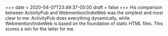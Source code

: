 +++
date = 2020-04-07T23:49:37-05:00
draft = false
+++
His comparison between ActivityPub and Webmention/IndieWeb was the simplest and most clear to me: ActivityPub does everything dynamically, while Webmention/IndieWeb is based on the foundation of static HTML files. This scores a win for the latter for me.